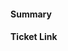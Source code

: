 <!-- Thank you for contributing a pull request! Here are a few tips to help you:

1. If applicable, please check if unit tests are added for new features
2. Read the contribution guide lines https://github.com/pikami/cosmium/docs/CONTRIBUTING.md

-->

#### Summary
<!--
A description of what this pull request does, as well as QA test steps (if applicable).
-->

#### Ticket Link
<!--
If applicable, please include a link to the GitHub issue:

Fixes https://github.com/pikami/cosmium/issues/XXX
-->
